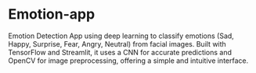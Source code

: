 # Emotion-app
Emotion Detection App using deep learning to classify emotions (Sad, Happy, Surprise, Fear, Angry, Neutral) from facial images. Built with TensorFlow and Streamlit, it uses a CNN for accurate predictions and OpenCV for image preprocessing, offering a simple and intuitive interface.
